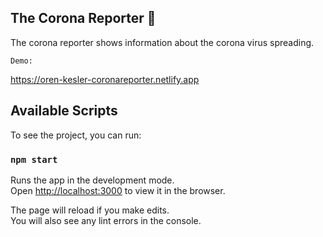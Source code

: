 ## The Corona Reporter 🦠

The corona reporter shows information about the corona virus spreading.

`Demo:`

https://oren-kesler-coronareporter.netlify.app

## Available Scripts

To see the project, you can run:

### `npm start`

Runs the app in the development mode.<br />
Open [http://localhost:3000](http://localhost:3000) to view it in the browser.

The page will reload if you make edits.<br />
You will also see any lint errors in the console.
